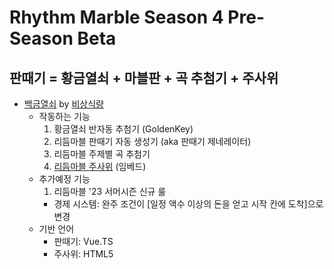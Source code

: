 # Rhythm Marble Season 4 Pre-Season Beta

## 판때기 = 황금열쇠 + 마블판 + 곡 추첨기 + 주사위
- [백금열쇠](https://smh0505.github.io/PlatinumKey) by [비상식량](https://github.com/smh0505/PlatinumKey)
  - 작동하는 기능
    1. 황금열쇠 반자동 추첨기 (GoldenKey)
    2. 리듬마블 판때기 자동 생성기 (aka 판때기 제네레이터)
    3. 리듬마블 주제별 곡 추첨기
    4. [리듬마블 주사위](https://shepherdingsheep.github.io/html_dice_with_various/) (임베드)
  - 추가예정 기능
    1. 리듬마블 '23 서머시즌 신규 룰
      - 경제 시스템: 완주 조건이 [일정 액수 이상의 돈을 얻고 시작 칸에 도착]으로 변경
  - 기반 언어
    - 판때기: Vue.TS
    - 주사위: HTML5
   
